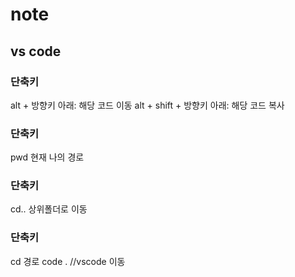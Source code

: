 # note

## vs code
### 단축키
alt + 방향키 아래: 해당 코드 이동
alt + shift + 방향키 아래: 해당 코드 복사
### 단축키
pwd 현재 나의 경로
### 단축키
cd.. 상위폴더로 이동
### 단축키
cd 경로 
code . //vscode 이동

